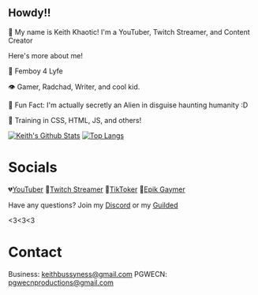 
## Howdy!!

👋 My name is Keith Khaotic! I'm a YouTuber, Twitch Streamer, and Content Creator

Here's more about me!

🌟 Femboy 4 Lyfe

👁️ Gamer, Radchad, Writer, and cool kid.

🧸 Fun Fact: I'm actually secretly an Alien in disguise haunting humanity :D

🤗 Training in CSS, HTML, JS, and others!

[![Keith's Github Stats](https://github-readme-stats.vercel.app/api?username=KeithKhaotic&theme=synthwave&show_icons=true)](https://github.com/anuraghazra/github-readme-stats)
[![Top Langs](https://github-readme-stats.vercel.app/api/top-langs/?username=KeithKhaotic&layout=compact&theme=synthwave)](https://github.com/anuraghazra/github-readme-stats)


# Socials


💔[YouTuber](https://bit.ly/2VXMxzH)
💜[Twitch Streamer](https://twitch.tv/pgwecn)
🖤[TikToker](https://www.tiktok.com/@keefykliped?lang=en)
💖[Epik Gaymer](https://www.rankone.global/keefy)

Have any questions? Join my [Discord](https://dsc.gg/pgwecn) or my [Guilded](https://guilded.gg/pgwecn)

<3<3<3

# Contact

Business: keithbussyness@gmail.com
PGWECN: pgwecnproductions@gmail.com



<!---
KeithKhaotic/KeithKhaotic is a ✨ special ✨ repository because its `README.md` (this file) appears on your GitHub profile.
You can click the Preview link to take a look at your changes.
--->
